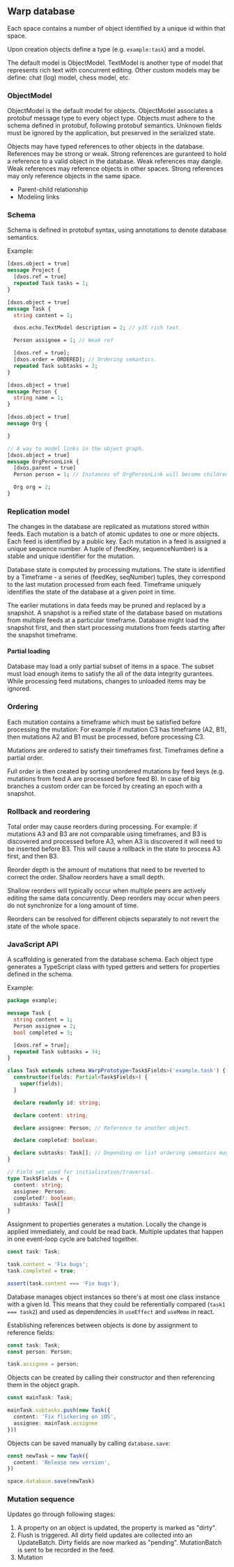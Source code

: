## Warp database

Each space contains a number of object identified by a unique id within that space.

Upon creation objects define a type (e.g. `example:task`) and a model.

The default model is ObjectModel.
TextModel is another type of model that represents rich text with concurrent editing.
Other custom models may be define: chat (log) model, chess model, etc.

### ObjectModel

ObjectModel is the default model for objects.
ObjectModel associates a protobuf message type to every object type.
Objects must adhere to the schema defined in protobuf, following protobuf semantics.
Unknown fields must be ignored by the application, but preserved in the serialized state.

Objects may have typed references to other objects in the database.
References may be strong or weak.
Strong references are guranteed to hold a reference to a valid object in the database.
Weak references may dangle.
Weak references may reference objects in other spaces.
Strong references may only reference objects in the same space.

- Parent-child relationship
- Modeling links

### Schema 

Schema is defined in protobuf syntax, using annotations to denote database semantics.

Example:

```protobuf
[dxos.object = true]
message Project {
  [dxos.ref = true]
  repeated Task tasks = 1;
}

[dxos.object = true]
message Task {
  string content = 1;

  dxos.echo.TextModel description = 2; // yJS rich text.

  Person assignee = 1; // Weak ref

  [dxos.ref = true];
  [dxos.order = ORDERED]; // Ordering semantics.
  repeated Task subtasks = 3;
}

[dxos.object = true]
message Person {
  string name = 1;
}

[dxos.object = true]
message Org {

}

// A way to model links in the object graph.
[dxos.object = true]
message OrgPersonLink { 
  [dxos.parent = true]
  Person person = 1; // Instances of OrgPersonLink will become children of the referenced Person.

  Org org = 2;
}


```

### Replication model

The changes in the database are replicated as mutations stored within feeds.
Each mutation is a batch of atomic updates to one or more objects.
Each feed is identified by a public key.
Each mutation in a feed is assigned a unique sequence number.
A tuple of (feedKey, sequenceNumber) is a stable and unique identifier for the mutation.

Database state is computed by processing mutations.
The state is identified by a Timeframe - a series of (feedKey, seqNumber) tuples, they correspond to the last mutation processed from each feed.
Timeframe uniquely identifies the state of the database at a given point in time.

The earlier mutations in data feeds may be pruned and replaced by a snapshot.
A snapshot is a reified state of the database based on mutations from multiple feeds at a particular timeframe.
Database might load the snapshot first, and then start processing mutations from feeds starting after the snapshot timeframe.

#### Partial loading

Database may load a only partial subset of items in a space.
The subset must load enough items to satisfy the all of the data integrity gurantees.
While processing feed mutations, changes to unloaded items may be ignored.

### Ordering

Each mutation contains a timeframe which must be satisfied before processing the mutation:
For example if mutation C3 has timeframe (A2, B1), then mutations A2 and B1 must be processed, before processing C3.

Mutations are ordered to satisfy their timeframes first. Timeframes define a partial order.

Full order is then created by sorting unordered mutations by feed keys (e.g. mutations from feed A are processed before feed B).
In case of big branches a custom order can be forced by creating an epoch with a snapshot.

### Rollback and reordering

Total order may cause reorders during processing.
For example: if mutations A3 and B3 are not comparable using timeframes, and B3 is discovered and processed before A3, when A3 is discovered it will need to be inserted before B3. This will cause a rollback in the state to process A3 first, and then B3.

Reorder depth is the amount of mutations that need to be reverted to correct the order. Shallow reorders have a small depth.

Shallow reorders will typically occur when multiple peers are actively editing the same data concurrently.
Deep reorders may occur when peers do not synchronize for a long amount of time.

Reorders can be resolved for different objects separately to not revert the state of the whole space.

### JavaScript API

A scaffolding is generated from the database schema.
Each object type generates a TypeScript class with typed getters and setters for properties defined in the schema.

Example:

```protobuf
package example;

message Task {
  string content = 1;
  Person assignee = 2;
  bool completed = 3;

  [dxos.ref = true];
  repeated Task subtasks = 34;
}
```

```typescript
class Task extends schema.WarpPrototype<Task$Fields>('example.task') {
  constructor(fields: Partial<Task$Fields>) {
    super(fields);
  }

  declare readonly id: string;

  declare content: string;

  declare assignee: Person; // Reference to another object.

  declare completed: boolean;

  declare subtasks: Task[]; // Depending on list ordering semantics may either be a set or an array.
}

// Field set used for initialization/traversal.
type Task$Fields = {
  content: string;
  assignee: Person;
  completed?: boolean;
  subtasks: Task[]
}
```

Assignment to properties generates a mutation.
Locally the change is applied immediately, and could be read back.
Multiple updates that happen in one event-loop cycle are batched together.

```typescript
const task: Task;

task.content = 'Fix bugs';
task.completed = true;

assert(task.content === 'Fix bugs');
```

Database manages object instances so there's at most one class instance with a given Id.
This means that they could be referentially compared (`task1 === task2`) and used as dependencies in `useEffect` and `useMemo` in react.

Establishing references between objects is done by assignment to reference fields:

```typescript
const task: Task;
const person: Person;

task.assignee = person;
```

Objects can be created by calling their constructor and then referencing them in the object graph.

```typescript
const mainTask: Task;

mainTask.subtasks.push(new Task({
  content: 'Fix flickering on iOS',
  assignee: mainTask.assignee
}))
```

Objects can be saved manually by calling `database.save`:

```typescript
const newTask = new Task({
  content: 'Release new version',
})

space.database.save(newTask)
```

### Mutation sequence

Updates go through following stages:

1. A property on an object is updated, the property is marked as "dirty".
2. Flush is triggered. All dirty field updates are collected into an UpdateBatch. Dirty fields are now marked as "pending". MutationBatch is sent to be recorded in the feed.
3. Mutation 